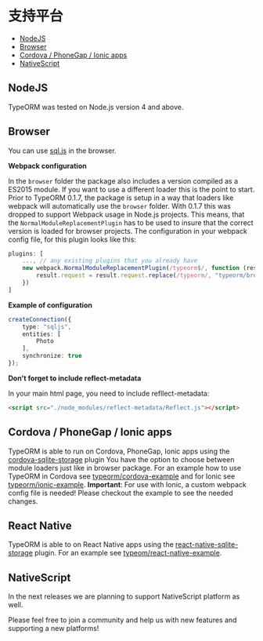 # 支持平台

* [NodeJS](#nodejs)
* [Browser](#browser)
* [Cordova / PhoneGap / Ionic apps](#cordova--phonegap--ionic-apps)
* [NativeScript](#nativescript)

## NodeJS

TypeORM was tested on Node.js version 4 and above. 

## Browser

You can use [sql.js](https://github.com/kripken/sql.js) in the browser.

**Webpack configuration**
    
In the `browser` folder the package also includes a version compiled as a ES2015 module. If you want to use a different loader this is the point to start. Prior to TypeORM 0.1.7, the package is setup in a way that loaders like webpack will automatically use the `browser` folder. With 0.1.7 this was dropped to support Webpack usage in Node.js projects. This means, that the `NormalModuleReplacementPlugin` has to be used to insure that the correct version is loaded for browser projects. The configuration in your webpack config file, for this plugin looks like this:

```js
plugins: [
    ..., // any existing plugins that you already have
    new webpack.NormalModuleReplacementPlugin(/typeorm$/, function (result) {
        result.request = result.request.replace(/typeorm/, "typeorm/browser");
    })
]
```

**Example of configuration**

```typescript
createConnection({
    type: "sqljs",
    entities: [
        Photo
    ],
    synchronize: true
});
```

**Don't forget to include reflect-metadata**
    
In your main html page, you need to include refllect-metadata:

```html
<script src="./node_modules/reflect-metadata/Reflect.js"></script>
```

## Cordova / PhoneGap / Ionic apps

TypeORM is able to run on Cordova, PhoneGap, Ionic apps using the
[cordova-sqlite-storage](https://github.com/litehelpers/Cordova-sqlite-storage) plugin
You have the option to choose between module loaders just like in browser package. 
For an example how to use TypeORM in Cordova see [typeorm/cordova-example](https://github.com/typeorm/cordova-example) and for Ionic see [typeorm/ionic-example](https://github.com/typeorm/ionic-example). **Important**: For use with Ionic, a custom webpack config file is needed! Please checkout the example to see the needed changes.

## React Native
TypeORM is able to on React Native apps using the [react-native-sqlite-storage](https://github.com/andpor/react-native-sqlite-storage) plugin. For an example see [typeom/react-native-example](https://github.com/typeorm/react-native-example).

## NativeScript

In the next releases we are planning to support NativeScript platform as well.

Please feel free to join a community and help us with new features and supporting a new platforms!
